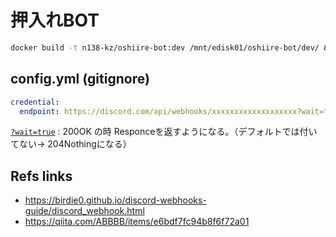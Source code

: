 # 押入れBOT

```bash
docker build -t n138-kz/oshiire-bot:dev /mnt/edisk01/oshiire-bot/dev/ && docker build -t n138-kz/oshiire-bot /mnt/edisk01/oshiire-bot/latest/
```

## config.yml (gitignore)

```yaml:config.yml
credential:
  endpoint: https://discord.com/api/webhooks/xxxxxxxxxxxxxxxxxxx?wait=true
```

[`?wait=true`][waitEqTrue] : 200OK の時 Responceを返すようになる。（デフォルトでは付いてない→ 204Nothingになる）

[waitEqTrue]: https://discord.com/developers/docs/resources/webhook#execute-webhook

## Refs links
- https://birdie0.github.io/discord-webhooks-guide/discord_webhook.html
- https://qiita.com/ABBBB/items/e6bdf7fc94b8f6f72a01

